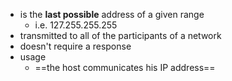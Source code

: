 - is the **last possible** address of a given range
	- i.e. 127.255.255.255
- transmitted to all of the participants of a network
- doesn't require a response
- usage
	- ==the host communicates his IP address==